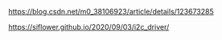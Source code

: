 
https://blog.csdn.net/m0_38106923/article/details/123673285

https://siflower.github.io/2020/09/03/i2c_driver/

